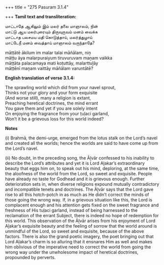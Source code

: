 +++
title = "275 Pasuram 3.1.4"

+++
**Tamil text and transliteration:**

மாட்டாதே ஆகிலும் இம் மலர் தலை மாஞாலம், நின்  
மாட்டு ஆய மலர்புரையும் திருவுருவம் மனம் வைக்க  
மாட்டாத பலசமய மதி கொடுத்தாய், மலர்த்துழாய்  
மாட்டேநீ மனம் வைத்தாய் மாஞாலம் வருந்தாதே?

māṭṭātē ākilum im malar talai māñālam, niṉ  
māṭṭu āya malarpuraiyum tiruvuruvam maṉam vaikka  
māṭṭāta palacamaya mati koṭuttāy, malarttuḻāy  
māṭṭēnī maṉam vaittāy māñālam varuntātē?

**English translation of verse 3.1.4:**

The sprawling world which did from your navel sprout,  
Thinks not your glory and your form exquisite  
(And worse still), many a religion is extant,  
Preaching heretical doctrines, the mind errant  
You gave them and yet if you are solely intent  
On enjoying the fragrance from your ṭuḷaci garland,  
Won’t it be a grievous loss for this world indeed?

**Notes**

\(i\) Brahmā, the demi-urge, emerged from the lotus stalk on the Lord’s navel and created all the worlds; hence the worlds are said to have come up from the Lord’s navel.

\(ii\) No doubt, in the preceding song, the Āḻvār confessed to his inability to describe the Lord’s attributes and yet it is Lord Aḻakar’s extraordinary beauty that eggs him on, to speak out his mind, deploring, at the same time, the aloofness of the world from the Lord, so sweet and exquisite. People have already no taste for Godhead and it is grievous enough. Further deterioration sets in, when diverse religions expound mutually contradictory and incompatible tenets and doctrines. The Āḻvār says that the Lord gave rise to all this hotch-potch in as much as He didn’t correct the minds of those going the wrong way. If, in a grievous situation like this, the Lord is complacent enough and his attention gets fixed on the sweet fragrance and freshness of His tuḷaci garland, instead of being harnessed to the reclamation of the errant Subject, there is indeed no hope of redemption for this world. This observation of the Āḻvār arises from his enjoyment of Lord Aḻakar’s exquisite beauty and the feeling of sorrow that the world around is unmindful of the Lord, so sweet and exquisite, because of the above factors. There is also the grand poetic imagery, the poet bringing out that Lord Aḻakar’s charm is so alluring that it ensnares Him as well and makes him oblivious of the imperative need to correct the world from going the wrong way under the unwholesome impact of heretical doctrines, propounded by perverts.


